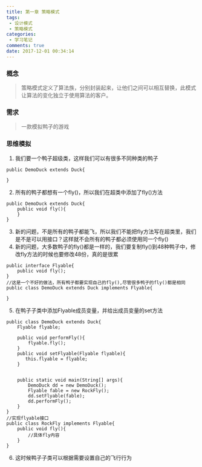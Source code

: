```yaml
---
title: 第一章 策略模式
tags: 
 - 设计模式
 - 策略模式
categories:
 - 学习笔记
comments: true
date: 2017-12-01 00:34:14
---
```

### 概念
> 策略模式定义了算法族，分别封装起来，让他们之间可以相互替换，此模式让算法的变化独立于使用算法的客户。

### 需求
> 一款模拟鸭子的游戏

<!--more-->

### 思维模拟
1. 我们要一个鸭子超级类，这样我们可以有很多不同种类的鸭子
```
public DemoDuck extends Duck{
    
}
```
2. 所有的鸭子都想有一个fly()，所以我们在超类中添加了fly()方法
```
public DemoDuck extends Duck{
    public void fly(){
    }
}
```
3. 新的问题，不是所有的鸭子都能飞，所以我们不能把fly方法写在超类里，我们是不是可以用接口？这样就不会所有的鸭子都必须使用同一个fly()
4. 新的问题，大多数鸭子的fly()都是一样的，我们要复制fly()到48种鸭子中，修改fly方法的时候也要修改48份，真的是很累
```
public interface Flyable{
    public void fly();
}
//这是一个不好的做法，所有鸭子都要实现自己的fly(),尽管很多鸭子的fly()都是相同
public class DemoDuck extends Duck implements Flyable{

}
```
5. 在鸭子子类中添加Flyable成员变量，并给出成员变量的set方法
```
public class DemoDuck extends Duck{
    Flyable flyable;
    
    public void performFly(){
        flyable.fly();
    }
    public void setFlyable(Flyable flyable){
       this.flyable = flyable;
    }

    
    public static void main(String[] args){
        DemoDuck dd = new DemoDuck();
        Flyable fable = new RockFly();
        dd.setFlyable(fable);
        dd.performFly();
    }
}
//实现flyable接口
public class RockFly implements Flyable{
    public void fly(){
        //具体fly内容
    }
}
```
6. 这时候鸭子子类可以根据需要设置自己的飞行行为

